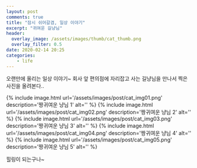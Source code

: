 ```yaml
---
layout: post
comments: true
title: "잠시 쉬어갈겸, 일상 이야기"
excerpt: "귀여운 길냥님"
header:
  overlay_image: /assets/images/thumb/cat_thumb.png
  overlay_filter: 0.5
date: 2020-02-14 20:25
categories:
    - life
---
```

오랜만에 올리는 일상 이야기~ 회사 앞 편의점에 자리잡고 사는 길냥님을 만나서 찍은 사진을 올려본다..

{% include image.html url='/assets/images/post/cat_img01.png' description='짱귀여운 냥님 1' alt='' %}
{% include image.html url='/assets/images/post/cat_img02.png' description='짱귀여운 냥님 2' alt='' %}
{% include image.html url='/assets/images/post/cat_img03.png' description='짱귀여운 냥님 3' alt='' %}
{% include image.html url='/assets/images/post/cat_img04.png' description='짱귀여운 냥님 4' alt='' %}
{% include image.html url='/assets/images/post/cat_img05.png' description='짱귀여운 냥님 5' alt='' %}

힐링이 되는구나~